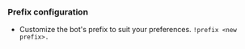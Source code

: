 ### Prefix configuration

- Customize the bot's prefix to suit your preferences. `!prefix <new prefix>.`
